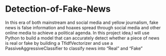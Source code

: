 # Detection-of-Fake-News
In this era of both mainstream and social media and yellow journalism, fake news is false information and hoaxes spread through social media and other online media to achieve a political agenda. In this  project idea,I will use Python to build a model that can accurately detect whether a piece of news is real or fake by  building a TfidfVectorizer and use a PassiveAggressiveClassifier to classify news into “Real” and “Fake”
